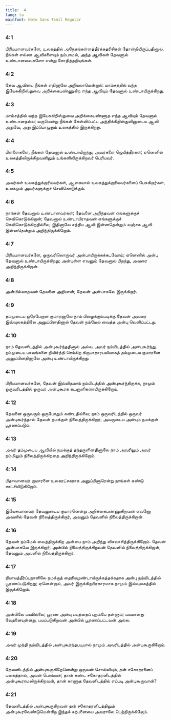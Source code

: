```yaml
---
title:  4
lang: ta
mainfont: Noto Sans Tamil Regular
---
```


###  4:1

பிரியமானவர்களே, உலகத்தில் அநேகங்கள்ளத்தீர்க்கதரிசிகள் தோன்றியிருப்பதினால், நீங்கள் எல்லா ஆவிகளையும் நம்பாமல், அந்த ஆவிகள் தேவனால் உண்டானவைகளோ என்று சோதித்தறியுங்கள்.

###  4:2

தேவ ஆவியை நீங்கள் எதினாலே அறியலாமென்றால்: மாம்சத்தில் வந்த இயேசுகிறிஸ்துவை அறிக்கைபண்ணுகிற எந்த ஆவியும் தேவனால் உண்டாயிருக்கிறது.

###  4:3

மாம்சத்தில் வந்த இயேசுகிறிஸ்துவை அறிக்கைபண்ணாத எந்த ஆவியும் தேவனால் உண்டானதல்ல; வருமென்று நீங்கள் கேள்விப்பட்ட அந்திக்கிறிஸ்துவினுடைய ஆவி அதுவே, அது இப்பொழுதும் உலகத்தில் இருக்கிறது.

###  4:4

பிள்ளைகளே, நீங்கள் தேவனால் உண்டாயிருந்து, அவர்களை ஜெயித்தீர்கள்; ஏனெனில் உலகத்திலிருக்கிறவனிலும் உங்களிலிருக்கிறவர் பெரியவர்.

###  4:5

அவர்கள் உலகத்துக்குரியவர்கள், ஆகையால் உலகத்துக்குரியவர்களைப் பேசுகிறார்கள், உலகமும் அவர்களுக்குச் செவிகொடுக்கும்.

###  4:6

நாங்கள் தேவனால் உண்டானவர்கள்; தேவனை அறிந்தவன் எங்களுக்குச் செவிகொடுக்கிறான்; தேவனால் உண்டாயிராதவன் எங்களுக்குச் செவிகொடுக்கிறதில்லை; இதினாலே சத்திய ஆவி இன்னதென்றும் வஞ்சக ஆவி இன்னதென்றும் அறிந்திருக்கிறோம்.

###  4:7

பிரியமானவர்களே, ஒருவரிலொருவர் அன்பாயிருக்கக்கடவோம்; ஏனெனில் அன்பு தேவனால் உண்டாயிருக்கிறது; அன்புள்ள எவனும் தேவனால் பிறந்து, அவரை அறிந்திருக்கிறான்.

###  4:8

அன்பில்லாதவன் தேவனை அறியான்; தேவன் அன்பாகவே இருக்கிறார்.

###  4:9

தம்முடைய ஒரேபேறான குமாரனாலே நாம் பிழைக்கும்படிக்கு தேவன் அவரை இவ்வுலகத்திலே அனுப்பினதினால் தேவன் நம்மேல் வைத்த அன்பு வெளிப்பட்டது.

###  4:10

நாம் தேவனிடத்தில் அன்புகூர்ந்ததினால் அல்ல, அவர் நம்மிடத்தில் அன்புகூர்ந்து, நம்முடைய பாவங்களை நிவிர்த்தி செய்கிற கிருபாதாரபலியாகத் தம்முடைய குமாரனை அனுப்பினதினாலே அன்பு உண்டாயிருக்கிறது.

###  4:11

பிரியமானவர்களே, தேவன் இவ்விதமாய் நம்மிடத்தில் அன்புகூர்ந்திருக்க, நாமும் ஒருவரிடத்தில் ஒருவர் அன்புகூரக் கடனாளிகளாயிருக்கிறோம்.

###  4:12

தேவனை ஒருவரும் ஒருபோதும் கண்டதில்லை; நாம் ஒருவரிடத்தில் ஒருவர் அன்புகூர்ந்தால் தேவன் நமக்குள் நிலைத்திருக்கிறார்; அவருடைய அன்பும் நமக்குள் பூரணப்படும்.

###  4:13

அவர் தம்முடைய ஆவியில் நமக்குத் தந்தருளினதினாலே நாம் அவரிலும் அவர் நம்மிலும் நிலைத்திருக்கிறதை அறிந்திருக்கிறோம்.

###  4:14

பிதாவானவர் குமாரனை உலகரட்சகராக அனுப்பினாரென்று நாங்கள் கண்டு சாட்சியிடுகிறோம்.

###  4:15

இயேசுவானவர் தேவனுடைய குமாரனென்று அறிக்கைபண்ணுகிறவன் எவனோ அவனில் தேவன் நிலைத்திருக்கிறார், அவனும் தேவனில் நிலைத்திருக்கிறான்.

###  4:16

தேவன் நம்மேல் வைத்திருக்கிற அன்பை நாம் அறிந்து விசுவாசித்திருக்கிறோம். தேவன் அன்பாகவே இருக்கிறார்; அன்பில் நிலைத்திருக்கிறவன் தேவனில் நிலைத்திருக்கிறான், தேவனும் அவனில் நிலைத்திருக்கிறார்.

###  4:17

நியாயத்தீர்ப்புநாளிலே நமக்குத் தைரியமுண்டாயிருக்கத்தக்கதாக அன்பு நம்மிடத்தில் பூரணப்படுகிறது; ஏனென்றால், அவர் இருக்கிறபிரகாரமாக நாமும் இவ்வுலகத்தில் இருக்கிறோம்.

###  4:18

அன்பிலே பயமில்லை; பூரண அன்பு பயத்தைப் புறம்பே தள்ளும்; பயமானது வேதனையுள்ளது, பயப்படுகிறவன் அன்பில் பூரணப்பட்டவன் அல்ல.

###  4:19

அவர் முந்தி நம்மிடத்தில் அன்புகூர்ந்தபடியால் நாமும் அவரிடத்தில் அன்புகூருகிறோம்.

###  4:20

தேவனிடத்தில் அன்புகூருகிறேனென்று ஒருவன் சொல்லியும், தன் சகோதரனைப் பகைத்தால், அவன் பொய்யன்; தான் கண்ட சகோதரனிடத்தில் அன்புகூராமலிருக்கிறவன், தான் காணாத தேவனிடத்தில் எப்படி அன்புகூருவான்?

###  4:21

தேவனிடத்தில் அன்புகூருகிறவன் தன் சகோதரனிடத்திலும் அன்புகூரவேண்டுமென்கிற இந்தக் கற்பனையை அவராலே பெற்றிருக்கிறோம்.

